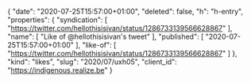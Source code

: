 {
  "date": "2020-07-25T15:57:00+01:00",
  "deleted": false,
  "h": "h-entry",
  "properties": {
    "syndication": [
      "https://twitter.com/hellothisisivan/status/1286733139566628867"
    ],
    "name": [
      "Like of @hellothisisivan's tweet"
    ],
    "published": [
      "2020-07-25T15:57:00+01:00"
    ],
    "like-of": [
      "https://twitter.com/hellothisisivan/status/1286733139566628867"
    ]
  },
  "kind": "likes",
  "slug": "2020/07/uxh05",
  "client_id": "https://indigenous.realize.be"
}
